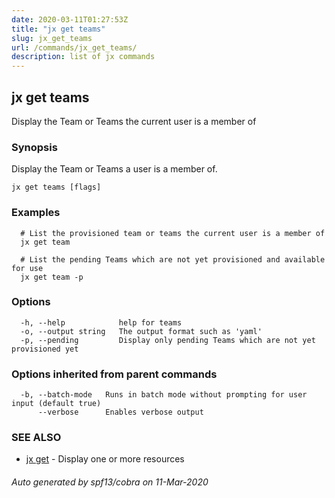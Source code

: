 ```yaml
---
date: 2020-03-11T01:27:53Z
title: "jx get teams"
slug: jx_get_teams
url: /commands/jx_get_teams/
description: list of jx commands
---
```

## jx get teams

Display the Team or Teams the current user is a member of

### Synopsis

Display the Team or Teams a user is a member of.

```
jx get teams [flags]
```

### Examples

```
  # List the provisioned team or teams the current user is a member of
  jx get team
  
  # List the pending Teams which are not yet provisioned and available for use
  jx get team -p
```

### Options

```
  -h, --help            help for teams
  -o, --output string   The output format such as 'yaml'
  -p, --pending         Display only pending Teams which are not yet provisioned yet
```

### Options inherited from parent commands

```
  -b, --batch-mode   Runs in batch mode without prompting for user input (default true)
      --verbose      Enables verbose output
```

### SEE ALSO

* [jx get](/commands/jx_get/)	 - Display one or more resources

###### Auto generated by spf13/cobra on 11-Mar-2020
